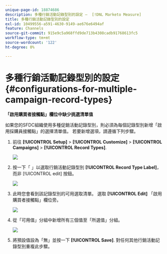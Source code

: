 ```yaml
---
unique-page-id: 18874686
description: 多種行銷活動記錄型別的設定 —  [!DNL Marketo Measure]
title: 多種行銷活動記錄型別的設定
exl-id: 10499556-a591-4630-9149-ae676e6494af
feature: Channels
source-git-commit: 915e9c5a968ffd9de713b4308cadb91768613fc5
workflow-type: tm+mt
source-wordcount: '122'
ht-degree: 0%

---
```


# 多種行銷活動記錄型別的設定 {#configurations-for-multiple-campaign-record-types}

**「啟用購買者接觸點」欄位中缺少挑選清單值**

如果您的SFDC組織使用多種促銷活動記錄型別，則必須為每個記錄型別新增「啟用採購員接觸點」的選擇清單值。 若要新增選項，請遵循下列步驟。

1. 前往 **[!UICONTROL Setup]** > **[!UICONTROL Customize]** > **[!UICONTROL Campaigns]** > **[!UICONTROL Record Types]**.

   ![](assets/1.jpg)

1. 按一下「 」以選取行銷活動記錄型別 **[!UICONTROL Record Type Label]**，而非 [!UICONTROL edit] 按鈕。

   ![](assets/2.jpg)

1. 此時您會看到該記錄型別的可用選取清單。 選取 **[!UICONTROL Edit]** 「啟用購買者接觸點」欄位旁。

   ![](assets/3.jpg)

1. 從「可用值」分組中新增所有三個值至「所選值」分組。

   ![](assets/4.jpg)

1. 將預設值設為「無」並按一下 **[!UICONTROL Save]**. 對任何其他行銷活動記錄型別重複此步驟。
